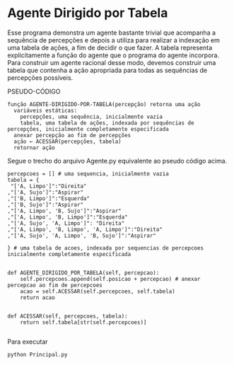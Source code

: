# Agente Dirigido por Tabela


Esse programa demonstra um agente bastante trivial que acompanha a sequência de percepções e depois a utiliza para realizar a indexação em uma tabela de
ações, a fim de decidir o que fazer. A tabela representa explicitamente a função do agente que o programa do agente incorpora. Para construir um agente racional desse modo, devemos construir uma tabela que contenha a ação apropriada para todas as sequências de percepções possíveis.

PSEUDO-CÓDIGO

```
função AGENTE-DIRIGIDO-POR-TABELA(percepção) retorna uma ação
  variáveis estáticas: 
    percepções, uma sequência, inicialmente vazia
    tabela, uma tabela de ações, indexada por sequências de percepções, inicialmente completamente especificada
  anexar percepção ao fim de percepções
  ação ← ACESSAR(percepções, tabela)
  retornar ação
 ```

Segue o trecho do arquivo Agente.py equivalente ao pseudo código acima.

```
percepcoes = [] # uma sequencia, inicialmente vazia
tabela = {
 "['A, Limpo']":"Direita"
,"['A, Sujo']":"Aspirar"
,"['B, Limpo']":"Esquerda"
,"['B, Sujo']":"Aspirar"
,"['A, Limpo', 'B, Sujo']":"Aspirar"
,"['A, Limpo', 'B, Limpo']":"Esquerda"
,"['A, Sujo', 'A, Limpo']": "Direita"
,"['A, Limpo', 'B, Limpo', 'A, Limpo']":"Direita"
,"['A, Sujo', 'A, Limpo', 'B, Sujo']":"Aspirar"

} # uma tabela de acoes, indexada por sequencias de percepcoes inicialmente completamente especificada


def AGENTE_DIRIGIDO_POR_TABELA(self, percepcao):
    self.percepcoes.append(self.posicao + percepcao) # anexar percepcao ao fim de percepcoes
    acao = self.ACESSAR(self.percepcoes, self.tabela)
    return acao


def ACESSAR(self, percepcoes, tabela):
    return self.tabela[str(self.percepcoes)]
        
```

Para executar

```
python Principal.py
```
